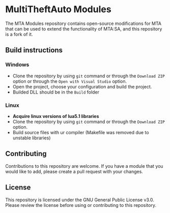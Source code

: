 # MultiTheftAuto Modules

The MTA Modules repository contains open-source modifications for MTA that can be used to extend the functionality of MTA:SA, and this repository is a fork of it.

## Build instructions

### Windows
- Clone the repository by using `git` command or through the `Download ZIP` option or through the `Open with Visual Studio` option.
- Open the project, choose your configuration and build the project.
- Builded DLL should be in the `Build` folder

### Linux
- **Acquire linux versions of lua5.1 libraries**
- Clone the repository by using `git` command or through the `Download ZIP` option.
- Build source files with ur compiler (Makefile was removed due to unstable libraries)

## Contributing

Contributions to this repository are welcome. If you have a module that you would like to add, please create a pull request with your changes.

## License

This repository is licensed under the GNU General Public License v3.0. Please review the license before using or contributing to this repository.